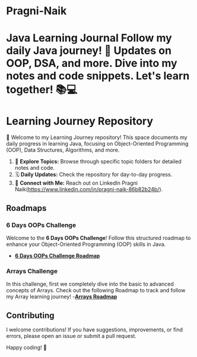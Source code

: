 # Pragni-Naik
# Java Learning Journal  Follow my daily Java journey! 🚀 Updates on OOP, DSA, and more. Dive into my notes and code snippets. Let's learn together! 📚💻

# Learning Journey Repository

🚀 Welcome to my Learning Journey repository! This space documents my daily progress in learning Java, focusing on Object-Oriented Programming (OOP), Data Structures, Algorithms, and more.


1. 📂 **Explore Topics:** Browse through specific topic folders for detailed notes and code.
2. 🗓️ **Daily Updates:** Check the repository for day-to-day progress.
3. 🌟 **Connect with Me:** Reach out on LinkedIn Pragni Naik(https://www.linkedin.com/in/pragni-naik-86b82b24b/).

## Roadmaps

### 6 Days OOPs Challenge

Welcome to the **6 Days OOPs Challenge**! Follow this structured roadmap to enhance your Object-Oriented Programming (OOP) skills in Java.

- [**6 Days OOPs Challenge Roadmap**](https://github.com/Pragni24/Pragni-Naik/blob/80e3326ad4bcd879ed23a0ab9f80274b37e5b0a7/6DaysOOPsChallengeRoadmap.md)

### Arrays Challenge
In this challenge, first we completely dive into the basic to advanced concepts of Arrays. Check out the following Roadmap to track and follow my Array learning journey!
-[**Arrays Roadmap**]()

## Contributing

I welcome contributions! If you have suggestions, improvements, or find errors, please open an issue or submit a pull request. 


Happy coding! 🌈

